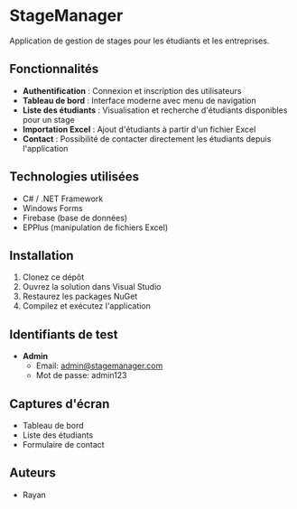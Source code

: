 # StageManager

Application de gestion de stages pour les étudiants et les entreprises.

## Fonctionnalités

- **Authentification** : Connexion et inscription des utilisateurs
- **Tableau de bord** : Interface moderne avec menu de navigation
- **Liste des étudiants** : Visualisation et recherche d'étudiants disponibles pour un stage
- **Importation Excel** : Ajout d'étudiants à partir d'un fichier Excel
- **Contact** : Possibilité de contacter directement les étudiants depuis l'application

## Technologies utilisées

- C# / .NET Framework
- Windows Forms
- Firebase (base de données)
- EPPlus (manipulation de fichiers Excel)

## Installation

1. Clonez ce dépôt
2. Ouvrez la solution dans Visual Studio
3. Restaurez les packages NuGet
4. Compilez et exécutez l'application

## Identifiants de test

- **Admin**
  - Email: admin@stagemanager.com
  - Mot de passe: admin123

## Captures d'écran

- Tableau de bord
- Liste des étudiants
- Formulaire de contact

## Auteurs

- Rayan



